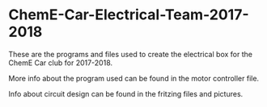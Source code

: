 # ChemE-Car-Electrical-Team-2017-2018
These are the programs and files used to create the electrical box for the ChemE Car club for 2017-2018.

More info about the program used can be found in the motor controller file.

Info about circuit design can be found in the fritzing files and pictures.
